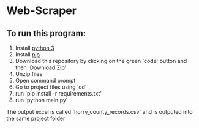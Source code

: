 # Web-Scraper

## To run this program:
1. Install [python 3](https://www.python.org/downloads/release/python-3100/)
2. Install [pip](https://www.geeksforgeeks.org/how-to-install-pip-on-windows/#)
2. Download this repository by clicking on the green 'code' button and then 'Download Zip'
3. Unzip files
4. Open command prompt
5. Go to project files using 'cd'
6. run 'pip install -r requirements.txt'
7. run 'python main.py'

The output excel is called 'horry_county_records.csv' and is outputed into the same project folder